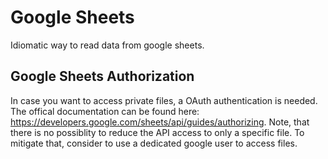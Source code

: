 # Google Sheets

Idiomatic way to read data from google sheets.

## Google Sheets Authorization

In case you want to access private files, a OAuth authentication is needed.
The offical documentation can be found here: <https://developers.google.com/sheets/api/guides/authorizing>.
Note, that there is no possiblity to reduce the API access to only a specific file.
To mitigate that, consider to use a dedicated google user to access files.
